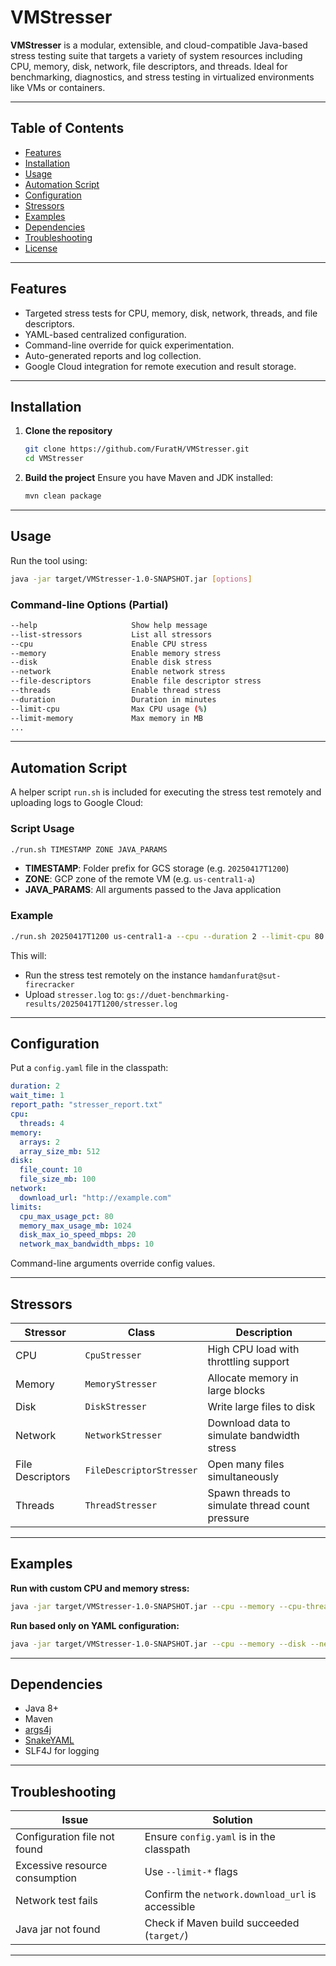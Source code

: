 # VMStresser

**VMStresser** is a modular, extensible, and cloud-compatible Java-based stress testing suite that targets a variety of system resources including CPU, memory, disk, network, file descriptors, and threads. Ideal for benchmarking, diagnostics, and stress testing in virtualized environments like VMs or containers.

---

## Table of Contents

- [Features](#features)
- [Installation](#installation)
- [Usage](#usage)
- [Automation Script](#automation-script)
- [Configuration](#configuration)
- [Stressors](#stressors)
- [Examples](#examples)
- [Dependencies](#dependencies)
- [Troubleshooting](#troubleshooting)
- [License](#license)

---

## Features

- Targeted stress tests for CPU, memory, disk, network, threads, and file descriptors.
- YAML-based centralized configuration.
- Command-line override for quick experimentation.
- Auto-generated reports and log collection.
- Google Cloud integration for remote execution and result storage.

---

## Installation

1. **Clone the repository**
   ```bash
   git clone https://github.com/FuratH/VMStresser.git
   cd VMStresser
   ```

2. **Build the project**
   Ensure you have Maven and JDK installed:
   ```bash
   mvn clean package
   ```

---

## Usage

Run the tool using:

```bash
java -jar target/VMStresser-1.0-SNAPSHOT.jar [options]
```

### Command-line Options (Partial)

```bash
--help                     Show help message
--list-stressors           List all stressors
--cpu                      Enable CPU stress
--memory                   Enable memory stress
--disk                     Enable disk stress
--network                  Enable network stress
--file-descriptors         Enable file descriptor stress
--threads                  Enable thread stress
--duration                 Duration in minutes
--limit-cpu                Max CPU usage (%)
--limit-memory             Max memory in MB
...
```

---

## Automation Script

A helper script `run.sh` is included for executing the stress test remotely and uploading logs to Google Cloud:

### Script Usage

```bash
./run.sh TIMESTAMP ZONE JAVA_PARAMS
```

- **TIMESTAMP**: Folder prefix for GCS storage (e.g. `20250417T1200`)
- **ZONE**: GCP zone of the remote VM (e.g. `us-central1-a`)
- **JAVA_PARAMS**: All arguments passed to the Java application

### Example

```bash
./run.sh 20250417T1200 us-central1-a --cpu --duration 2 --limit-cpu 80
```

This will:
- Run the stress test remotely on the instance `hamdanfurat@sut-firecracker`
- Upload `stresser.log` to: `gs://duet-benchmarking-results/20250417T1200/stresser.log`

---

## Configuration

Put a `config.yaml` file in the classpath:

```yaml
duration: 2
wait_time: 1
report_path: "stresser_report.txt"
cpu:
  threads: 4
memory:
  arrays: 2
  array_size_mb: 512
disk:
  file_count: 10
  file_size_mb: 100
network:
  download_url: "http://example.com"
limits:
  cpu_max_usage_pct: 80
  memory_max_usage_mb: 1024
  disk_max_io_speed_mbps: 20
  network_max_bandwidth_mbps: 10
```

Command-line arguments override config values.

---

## Stressors

| Stressor         | Class                      | Description                                       |
|------------------|----------------------------|---------------------------------------------------|
| CPU              | `CpuStresser`              | High CPU load with throttling support             |
| Memory           | `MemoryStresser`           | Allocate memory in large blocks                   |
| Disk             | `DiskStresser`             | Write large files to disk                         |
| Network          | `NetworkStresser`          | Download data to simulate bandwidth stress        |
| File Descriptors | `FileDescriptorStresser`   | Open many files simultaneously                    |
| Threads          | `ThreadStresser`           | Spawn threads to simulate thread count pressure   |

---

## Examples

**Run with custom CPU and memory stress:**
```bash
java -jar target/VMStresser-1.0-SNAPSHOT.jar --cpu --memory --cpu-threads 8 --limit-memory 2048
```

**Run based only on YAML configuration:**
```bash
java -jar target/VMStresser-1.0-SNAPSHOT.jar --cpu --memory --disk --network
```

---

## Dependencies

- Java 8+
- Maven
- [args4j](http://args4j.kohsuke.org/)
- [SnakeYAML](https://bitbucket.org/asomov/snakeyaml)
- SLF4J for logging

---

## Troubleshooting

| Issue                                      | Solution                                            |
|-------------------------------------------|-----------------------------------------------------|
| Configuration file not found              | Ensure `config.yaml` is in the classpath            |
| Excessive resource consumption            | Use `--limit-*` flags                               |
| Network test fails                        | Confirm the `network.download_url` is accessible    |
| Java jar not found                        | Check if Maven build succeeded (`target/`)          |

---
